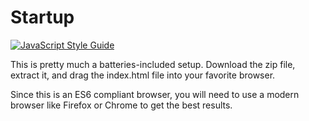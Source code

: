 # Startup

[![JavaScript Style Guide](https://cdn.rawgit.com/feross/standard/master/badge.svg)](https://github.com/feross/standard)

This is pretty much a batteries-included setup.  Download the zip file, extract it, and drag the index.html file into your favorite browser.

Since this is an ES6 compliant browser, you will need to use a modern browser like Firefox or Chrome to get the best results.